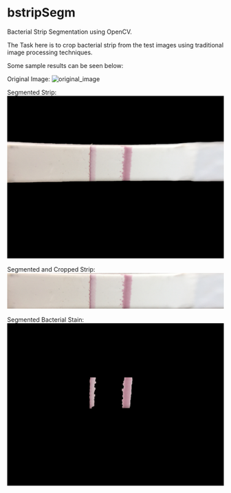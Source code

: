 # bstripSegm
Bacterial Strip Segmentation using OpenCV.

The Task here is to crop bacterial strip from the test images using traditional image processing techniques.

Some sample results can be seen below:

Original Image:
![original_image](./sample_results/original.png)

Segmented Strip:
![segmented_strip](./sample_results/segmented_strip.png)

Segmented and Cropped Strip:
![cropped_strip](./sample_results/cropped_strip.png)

Segmented Bacterial Stain:
![segmented_xbacteria](./sample_results/segmented_xbacteria.png)
